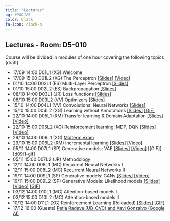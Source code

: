 ```yaml
---
title: "Lectures"
bg: #9AD1F5
color: black
fa-icon: clock-o
---
```


## Lectures - Room: D5-010

Course will be divided in modules of one hour covering the following topics (draft):

* 17/09 14:00 D01L1 (XG) Welcome  
* 17/09 15:00 D01L2 (XG) The Perceptron [[Slides]][d01l2-slides] [[Video]][d01l2-video]
* 01/10 14:00 D02L1 (ES) Multi-Layer Perceptron [[Slides]][d02l1-slides]
* 01/10 15:00 D02L2 (ES) Backpropagation [[Slides]][d02l2-slides]
* 08/10 14:00 D03L1 (JR) Loss functions [[Slides]][d03l1-slides]
* 08/10 15:00 D03L2 (VV) Optimizers [[Slides]][d03l2-slides]
* 15/10 14:00 D04L1 (VV) Convolutional Neural Networks [[Slides]][d04l1-slides]
* 15/10 15:00 D04L2 (XG) Learning without Annotations [[Slides]][d04l2-slides] [[GIF]][d04l2-gif]
* 22/10 14:00 D05L1 (RM) Transfer learning & Domain Adaptation [[Slides]][d05l1-slides] [[Video]][d05l1-video]
* 22/10 15:00 D05L2 (XG) Reinforcement learning: MDP, DQN [[Slides]][d05l2-slides] [[Video]][d05l2-video]
* 29/10 14:00 D06L1 (XG) [Midterm exam](https://github.com/telecombcn-dl/2018-dlai/raw/master/exams/dlai-2018-midterm.pdf)
* 29/10 15:00 D06L2 (RM) Incremental learning [[Slides]][d06l1-slides] [[Video]][d06l1-video]
* 05/11 14:00 D07L1 (SP) Generative models: VAE [[Slides]][d07l1-slides] [[Video]][d07l1-video] [[GIF]][d09l1-gif]
* 05/11 15:00 D07L2 (JR) Methodology 
* 12/11 14:00 D08L1 (MC) Recurrent Neural Networks I
* 12/11 15:00 D08L2 (MC) Recurrent Neural Networks II
* 19/11 14:00 D09L1 (SP) Generative models: GANs [[Slides]][d09l1-slides] [[Video]][d09l1-video] 
* 19/11 15:00 D09L2 (SP) Generative Models: Likelihood models [[Slides]][d09l2-slides] [[Video]][d09l2-video] [[GIF]][d09l2-gif]
* 03/12 14:00 D10L1 (MC) Attention-based models I
* 03/12 15:00 D10L2 (MC) Attention-based models II
* 10/12 14:00 D11L1 (XG) Reinforcement Learning (Reloaded) [[Slides]][d11l1-slides] [[GIF]][d11l1-gif]
* 17/12 16:00 (Guests) [Petia Radeva (UB-CVC) and Xavi Gonzalvo (Google AI)](https://sites.google.com/view/dlbcn2018/satellite-events/telecombcn-dlai)


[d01l2-slides]: https://www.slideshare.net/xavigiro/the-perceptron-xavier-giroinieto-upc-barcelona-2018
[d01l2-video]: https://www.youtube.com/watch?v=cshjMqYJrTo

[d02l1-slides]: https://www.slideshare.net/xavigiro/multilayer-perceptron-elisa-sayrol-upc-barcelona-2018
[d02l2-slides]: https://www.slideshare.net/xavigiro/backpropagation-elisa-sayrol-upc-barcelona-2018

[d03l1-slides]: https://www.slideshare.net/xavigiro/loss-functions-for-deep-learning-javier-ruiz-hidalgo-upc-barcelona-2018
[d03l2-slides]: https://www.slideshare.net/xavigiro/optimization-for-neural-network-training-veronica-vilaplana-upc-barcelona-2018

[d04l1-slides]: https://www.slideshare.net/xavigiro/convolutional-neural-networks-veronica-vilaplana-upc-barcelona-2018
[d04l2-slides]: https://www.slideshare.net/xavigiro/deep-learning-without-annotations-xavier-giro-upc-barcelona-2018
[d04l2-gif]: https://github.com/telecombcn-dl/2018-dlai/raw/master/gifs/dlai2018-d04l2-LearningWithoutAnnotations.gif

[d05l1-slides]: https://www.slideshare.net/xavigiro/transfer-learning-and-domain-adaptation-ramon-morros-upc-2018
[d05l1-video]: https://youtu.be/ik_Up56bWLE

[d05l2-slides]: https://www.slideshare.net/xavigiro/deep-reinforcement-learning-mdp-dqn-xavier-giroinieto-upc-barcelona-2018
[d05l2-video]: https://youtu.be/HBeevCctYXM

[d06l1-slides]: https://www.slideshare.net/xavigiro/lifelong-incremental-deep-learning-ramon-morros-upc-barcelona-2018
[d06l1-video]: https://youtu.be/OLPZ398cK8c

[d07l1-slides]: https://www.slideshare.net/xavigiro/variational-autoencoders-vae-santiago-pascual-upc-barcelona-2018
[d07l1-video]: https://youtu.be/nSyj85PbhkI

[d09l1-slides]: https://www.slideshare.net/xavigiro/generative-adversarial-networks-gan-santiago-pascual-upc-barcelona-2018
[d09l1-video]: https://youtu.be/b3CI46RSOjU

[d09l2-slides]: https://www.slideshare.net/xavigiro/pixelcnn-wavenet-normalizing-flows-santiago-pascual-upc-barcelona-2018
[d09l2-video]: https://youtu.be/7XRpVKpbxq8
[d09l2-gif]: https://github.com/telecombcn-dl/2018-dlai/raw/master/gifs/dlai2018-d09l2-likelihood.gif

[d11l1-slides]: https://www.slideshare.net/xavigiro/reinforcement-learning-reloaded-xavier-girinieto-upc-barcelona-2018
[d11l1-gif]: https://github.com/telecombcn-dl/2018-dlai/raw/master/gifs/dlai2018-d11l1-RL.gif

